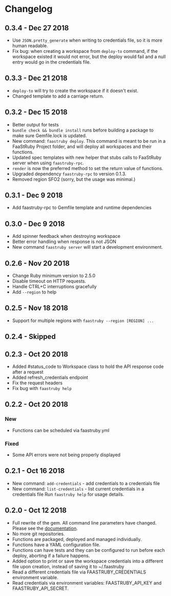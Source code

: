 # Changelog

## 0.3.4 - Dec 27 2018
- Use `JSON.pretty_generate` when writing to credentials file, so it is more human readable.
- Fix bug: when creating a workspace from `deploy-to` command, if the workspace existed it would not error, but the deploy would fail and a null entry would go in the credentials file.

## 0.3.3 - Dec 21 2018
- `deploy-to` will try to create the workspace if it doesn't exist.
- Changed template to add a carriage return.

## 0.3.2 - Dec 15 2018
- Better output for tests
- `bundle check && bundle install` runs before building a package to make sure Gemfile.lock is updated.
- New command: `faastruby deploy`. This command is meant to be run in a FaaStRuby Project folder, and will deploy all workspaces and their functions.
- Updated spec templates with new helper that stubs calls to FaaStRuby server when using `faastruby-rpc`.
- `render` is now the preferred method to set the return value of functions.
- Upgraded dependency `faastruby-rpc` to version 0.1.3.
- Removed region SFO2 (sorry, but the usage was minimal.)

## 0.3.1 - Dec 9 2018
- Add faastruby-rpc to Gemfile template and runtime dependencies

## 0.3.0 - Dec 9 2018
- Add spinner feedback when destroying workspace
- Better error handling when response is not JSON
- New command `faastruby server` will start a development environment.

## 0.2.6 - Nov 20 2018
- Change Ruby minimum version to 2.5.0
- Disable timeout on HTTP requests.
- Handle CTRL+C interruptions gracefully
- Add `--region` to help

## 0.2.5 - Nov 18 2018
- Support for multiple regions with `faastruby --region [REGION] ...`

## 0.2.4 - Skipped

## 0.2.3 - Oct 20 2018
- Added #status_code to Workspace class to hold the API response code after a request
- Added refresh_credentials endpoint
- Fix the request headers
- Fix bug with `faastruby help`

## 0.2.2 - Oct 20 2018
### New
- Functions can be scheduled via faastruby.yml
### Fixed
- Some API errors were not being properly displayed

## 0.2.1 - Oct 16 2018
- New command: `add-credentials` - add credentials to a credentials file
- New command: `list-credentials` - list current credentials in a credentials file
Run `faastruby help` for usage details.

## 0.2.0 - Oct 12 2018
- Full rewrite of the gem. All command line parameters have changed. Please see the [documentation](https://faastruby.io/tutorial.html).
- No more git repositories.
- Functions are packaged, deployed and managed individually.
- Functions have a YAML configuration file.
- Functions can have tests and they can be configured to run before each deploy, aborting if a failure happens.
- Added option to print or save the workspace credentials into a different file upon creation, instead of saving it to ~/.faastruby
- Read a different credentials file via FAASTRUBY_CREDENTIALS environment variable.
- Read credentials via environment variables: FAASTRUBY_API_KEY and FAASTRUBY_API_SECRET.
